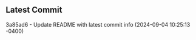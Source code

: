 
## Latest Commit
3a85ad6 - Update README with latest commit info (2024-09-04 10:25:13 -0400) <Yunxi-Zhou>
